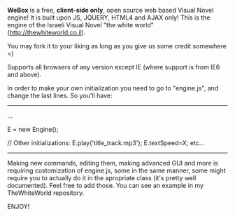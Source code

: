**WeBox** is a free, **client-side only**, open source web based Visual Novel engine!
It is built upon JS, JQUERY, HTML4 and AJAX only! This is the engine of the Israeli Visual Novel "the white world" (http://thewhiteworld.co.il).

You may fork it to your liking as long as you give us some credit somewhere =)

Supports all browsers of any version except IE (where support is from IE6 and above).

In order to make your own initialization you need to go to "engine.js", and change the last lines.
So you'll have:

-------------------------------------------------------------
...

E = new Engine();

// Other initializations: E.play('title_track.mp3'); E.textSpeed=X; etc...

-------------------------------------------------------------

Making new commands, editing them, making advanced GUI and more is requiring customization of engine.js, some in the same manner, some might require you to actually do it in the apropriate class (it's pretty well documented).
Feel free to add those. You can see an example in my TheWhiteWorld repository.

ENJOY!

